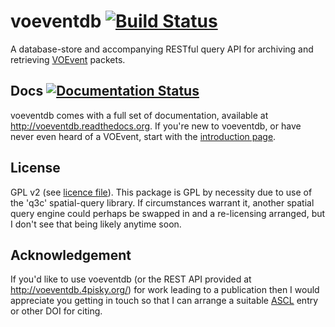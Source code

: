 # voeventdb      [![Build Status](https://travis-ci.org/timstaley/voeventdb.svg?branch=master)](https://travis-ci.org/timstaley/voeventdb)

A database-store and accompanying RESTful query API for archiving and retrieving 
[VOEvent](http://voevent.readthedocs.org/) packets.

## Docs [![Documentation Status](http://readthedocs.org/projects/voeventdb/badge/?version=latest)](http://voeventdb.readthedocs.org/en/latest/?badge=latest)
voeventdb comes with a full set of 
documentation, available at http://voeventdb.readthedocs.org.
If you're new to voeventdb, or have never even heard of a VOEvent, start
with the 
[introduction page](http://voeventdb.readthedocs.org/en/latest/overview/intro.html).

## License
GPL v2 (see [licence file](COPYING.txt)). This package is GPL by necessity due
to use of the 'q3c' spatial-query library. If circumstances warrant it, another
spatial query engine could perhaps be swapped in and a re-licensing arranged,
but I don't see that being likely anytime soon.

## Acknowledgement
If you'd like to use voeventdb (or the REST API provided at 
http://voeventdb.4pisky.org/) for work leading to a publication then I would 
appreciate you getting in touch so that I can arrange a suitable 
[ASCL](http://ascl.net/) entry or other DOI for citing.



